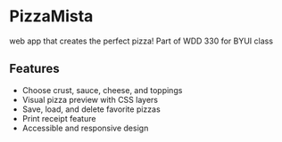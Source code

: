 # PizzaMista
web app that creates the perfect pizza! Part of WDD 330 for BYUI class

## Features
- Choose crust, sauce, cheese, and toppings
- Visual pizza preview with CSS layers
- Save, load, and delete favorite pizzas
- Print receipt feature
- Accessible and responsive design